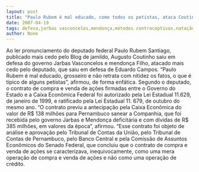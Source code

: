 ```yaml
---
layout: post
title: "Paulo Rubem é mal educado, como todos os petistas, ataca Coutinho, em defesa de Mendonça e Jarbas"
date: 2007-04-19
tags: defesa,jarbas vasconcelos,mendonça,métodos contraceptivos,natação,Paulo,Philippe Coutinho,Rubem Fonseca
author: None
---
```

Ao ler pronunciamento do deputado federal Paulo Rubem Santiago, publicado mais cedo pelo Blog de jamildo, Augusto Coutinho saiu em defesa do governo Jarbas Vasconcelos e mendonça Filho, atacado mais cedo pelo deputado, que saiu em defesa de Eduardo Campos. “Paulo Rubem é mal educado, grosseiro e não retrata com nitidez os fatos, o que é típico de alguns petistas”, afirmou, de forma enfática.
Segundo o deputado, o contrato de compra e venda de ações firmadas entre o Governo do Estado e a Caixa Econômica Federal foi autorizado pela Lei Estadual 11.629, de janeiro de 1999, e ratificado pela Lei Estadual 11. 679, de outubro do mesmo ano.
“O contrato previu a antecipação pela Caixa Econômica do valor de R$ 138 milhões para Pernambuco sanear a Companhia, que foi recebida pelo governo Jarbas e Mendonça deficitária e com dívidas de R$ 385 milhões, em valores da época”, afirmou.
“Esse contrato foi objeto de análise e aprovação pelo Tribunal de Contas da União, pelo Tribunal de Contas de Pernambuco, pelo Banco Central e pela Comissão de Assuntos Econômicos do Senado Federal, que concluiu que o contrato de compra e venda de ações se caracterizava, inequivocamente, como uma mera operação de compra e venda de ações e não como uma operação de crédito. 